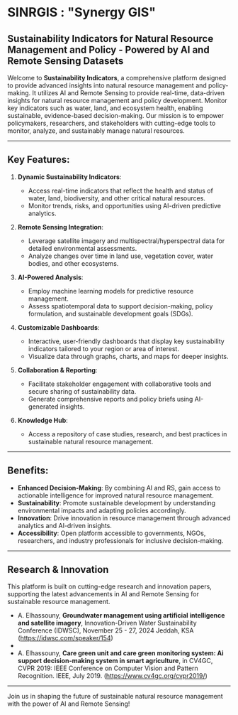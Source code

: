 # SINRGIS : "Synergy GIS"
## Sustainability Indicators for Natural Resource Management and Policy - Powered by AI and Remote Sensing Datasets
Welcome to **Sustainability Indicators**, a comprehensive platform designed to provide advanced insights into natural resource management and policy-making. It utilizes AI and Remote Sensing to provide real-time, data-driven insights for natural resource management and policy development. Monitor key indicators such as water, land, and ecosystem health, enabling sustainable, evidence-based decision-making. Our mission is to empower policymakers, researchers, and stakeholders with cutting-edge tools to monitor, analyze, and sustainably manage natural resources.

---

## Key Features:

1. **Dynamic Sustainability Indicators**: 
   - Access real-time indicators that reflect the health and status of water, land, biodiversity, and other critical natural resources.
   - Monitor trends, risks, and opportunities using AI-driven predictive analytics.

2. **Remote Sensing Integration**: 
   - Leverage satellite imagery and multispectral/hyperspectral data for detailed environmental assessments.
   - Analyze changes over time in land use, vegetation cover, water bodies, and other ecosystems.

3. **AI-Powered Analysis**: 
   - Employ machine learning models for predictive resource management.
   - Assess spatiotemporal data to support decision-making, policy formulation, and sustainable development goals (SDGs).

4. **Customizable Dashboards**: 
   - Interactive, user-friendly dashboards that display key sustainability indicators tailored to your region or area of interest.
   - Visualize data through graphs, charts, and maps for deeper insights.

5. **Collaboration & Reporting**: 
   - Facilitate stakeholder engagement with collaborative tools and secure sharing of sustainability data.
   - Generate comprehensive reports and policy briefs using AI-generated insights.

6. **Knowledge Hub**: 
   - Access a repository of case studies, research, and best practices in sustainable natural resource management.

---

## Benefits:

- **Enhanced Decision-Making**: By combining AI and RS, gain access to actionable intelligence for improved natural resource management.
- **Sustainability**: Promote sustainable development by understanding environmental impacts and adapting policies accordingly.
- **Innovation**: Drive innovation in resource management through advanced analytics and AI-driven insights.
- **Accessibility**: Open platform accessible to governments, NGOs, researchers, and industry professionals for inclusive decision-making.

---

## Research & Innovation
This platform is built on cutting-edge research and innovation papers, supporting the latest advancements in AI and Remote Sensing for sustainable resource management.
- A. Elhassouny, **Groundwater management using artificial intelligence and satellite imagery**,  Innovation-Driven Water Sustainability Conference (IDWSC), November 25 - 27, 2024 Jeddah, KSA (https://idwsc.com/speaker/154)
- 
- A. Elhassouny, **Care green unit and care green monitoring system: Ai support decision-making system in smart agriculture**, in CV4GC, CVPR 2019: IEEE Conference on Computer Vision and Pattern Recognition. IEEE, July 2019. (https://www.cv4gc.org/cvpr2019/)

---

Join us in shaping the future of sustainable natural resource management with the power of AI and Remote Sensing!
